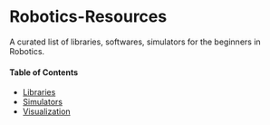 # Robotics-Resources

A curated list of libraries, softwares, simulators for the beginners in Robotics.


#### Table of Contents
* [Libraries](#libraries)
* [Simulators](#simulators)
* [Visualization](#Visualization)
